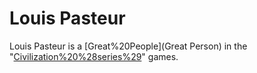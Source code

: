 # Louis Pasteur

Louis Pasteur is a [Great%20People](Great Person) in the "[Civilization%20%28series%29](Civilization)" games.